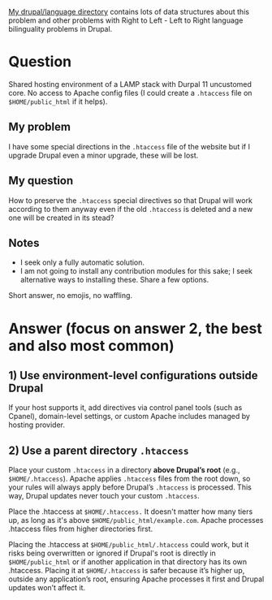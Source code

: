 [My drupal/language directory](https://github.com/bendqh1/drupal/tree/main/language) contains lots of data structures about this problem and other problems with Right to Left - Left to Right language bilinguality problems in Drupal.

# Question

Shared hosting environment of a LAMP stack with Durpal 11 uncustomed core.
No access to Apache config files (I could create a `.htaccess` file on `$HOME/public_html` if it helps).


## My problem

I have some special directions in the `.htaccess` file of the website but if I upgrade Drupal even a minor upgrade, these will be lost.

## My question

How to preserve the `.htaccess` special directives so that Drupal will work according to them anyway even if the old `.htaccess` is deleted and a new one will be created in its stead?

## Notes

* I seek only a fully automatic solution.
* I am not going to install any contribution modules for this sake; I seek alternative ways to installing these. Share a few options.

Short answer, no emojis, no waffling.

# Answer (focus on answer 2, the best and also most common)

## 1) Use **environment-level configurations outside Drupal** 

If your host supports it, add directives via control panel tools (such as Cpanel), domain-level settings, or custom Apache includes managed by hosting provider.

## 2) Use a **parent directory `.htaccess`**  
Place your custom `.htaccess` in a directory **above Drupal’s root** (e.g., `$HOME/.htaccess`). Apache applies `.htaccess` files from the root down, so your rules will always apply before Drupal’s `.htaccess` is processed. This way, Drupal updates never touch your custom `.htaccess`.

Place the .htaccess at `$HOME/.htaccess.` It doesn't matter how many tiers up, as long as it's above `$HOME/public_html/example.com`. Apache processes .htaccess files from higher directories first.

Placing the .htaccess at `$HOME/public_html/.htaccess` could work, but it risks being overwritten or ignored if Drupal's root is directly in `$HOME/public_html` or if another application in that directory has its own .htaccess. Placing it at `$HOME/.htaccess` is safer because it’s higher up, outside any application’s root, ensuring Apache processes it first and Drupal updates won’t affect it.
